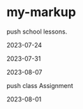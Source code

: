 # my-markup
push school lessons.

2023-07-24

2023-07-31

2023-08-07

push class Assignment

2023-08-01


